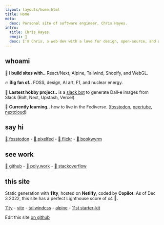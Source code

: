 ```yaml
---
layout: layouts/home.html
title: Home
meta:
  desc: Personal site of software engineer, Chris Hayes.
intro:
  title: Chris Hayes
  emoji: 🌊
  desc: I'm Chris, a web dev with a love for design, open-source, and ai.
---
```


## <span class="text-primary dark:text-fg inline-block py-1 px-2 bg-primary bg-opacity-10 dark:bg-fg-dark dark:bg-opacity-10 rounded-md font-bold">whoami</span>

🚧 **I build sites with..** React/Next, Alpine, Tailwind, Shopify, and WebGL.

🔥 **Big fan of..** FOSS, design, AI art, F1, and nuclear energy.

🔭 **Lastest hobby project..** is a [slack bot](https://dollybot.digitalsurgeons.com) to generate Dall-e images from Slack (Bolt, Next, Upstash, Vercel).

🌱 **Currently learning..** how to live in the Fediverse. ([fosstodon](https://fosstodon.org), [peertube](https://joinpeertube.org/), [nextcloud](https://nextcloud.com/))

## <span class="text-primary dark:text-fg inline-block py-1 px-2 bg-primary bg-opacity-10 dark:bg-fg-dark dark:bg-opacity-10 rounded-md font-bold">say hi</span>

<a rel="me" href="https://fosstodon.org/@chris_hayes">🐘 fosstodon</a> - [📸 pixelfed](pixelfed.social/chris-hayes) - [🤖 flickr](https://www.flickr.com/people/chris-hayes) - [🐉 bookwyrm](https://bookwyrm.social/user/chris-hayes)

## <span class="text-primary dark:text-fg inline-block py-1 px-2 bg-primary bg-opacity-10 dark:bg-fg-dark dark:bg-opacity-10 rounded-md font-bold">see work</span>

[🐙 github](https://github.com/christopher-hayes) - [📄 poly.work](https://poly.work/web_dev) - [👨 stackoverflow](https://stackoverflow.com/users/2096769/chris-hayes)

## <span class="text-primary dark:text-fg inline-block py-1 px-2 bg-primary bg-opacity-10 dark:bg-fg-dark dark:bg-opacity-10 rounded-md font-bold">this site</span>

Static generation with **11ty**, hosted on **Netlify**, coded by **Copilot**. As of Dec 3 2022, this site has a perfect Lighthouse score of x4 💯.

[11ty](https://www.11ty.dev/) - [vite](https://vitejs.dev/) - [tailwindcss](https://tailwindcss.com/) - [alpine](https://github.com/alpinejs/alpine/) - [11st starter-kit](https://github.com/stefanfrede/11st-starter-kit/)

Edit this site [on github](https://github.com/Christopher-Hayes/hayes.software)
